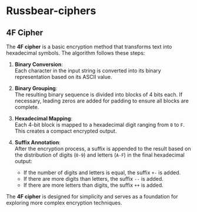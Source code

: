 # Russbear-ciphers

## 4F Cipher

The **4F cipher** is a basic encryption method that transforms text into hexadecimal symbols. The algorithm follows these steps:

1. **Binary Conversion**:  
   Each character in the input string is converted into its binary representation based on its ASCII value.

2. **Binary Grouping**:  
   The resulting binary sequence is divided into blocks of 4 bits each. If necessary, leading zeros are added for padding to ensure all blocks are complete.

3. **Hexadecimal Mapping**:  
   Each 4-bit block is mapped to a hexadecimal digit ranging from `0` to `F`. This creates a compact encrypted output.

4. **Suffix Annotation**:  
   After the encryption process, a suffix is appended to the result based on the distribution of digits (`0-9`) and letters (`A-F`) in the final hexadecimal output:
   - If the number of digits and letters is equal, the suffix `+-` is added.
   - If there are more digits than letters, the suffix `--` is added.
   - If there are more letters than digits, the suffix `++` is added.

The **4F cipher** is designed for simplicity and serves as a foundation for exploring more complex encryption techniques.
